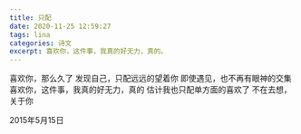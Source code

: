 ```yaml
---
title: 只配
date: 2020-11-25 12:59:27
tags: lina
categories: 诗文
excerpt: 喜欢你，这件事，我真的好无力，真的。
---
```

喜欢你，那么久了
发现自己，只配远远的望着你
即使遇见，也不再有眼神的交集
喜欢你，这件事，我真的好无力，真的
估计我也只配单方面的喜欢了
不在去想，关于你

2015年5月15日
